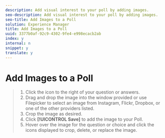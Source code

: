 ```yaml
---
description: Add visual interest to your poll by adding images.
seo-description: Add visual interest to your poll by adding images.
seo-title: Add Images to a Poll
solution: Experience Manager
title: Add Images to a Poll
uuid: 3377b0af-92c9-4302-9fe4-e998ecacb2ab
index: y
internal: n
snippet: y
translate: y
---
```


# Add Images to a Poll


>1. Click the icon to the right of your question or answers.
>1. Drag and drop the image into the window provided or use Filepicker to select an image from Instagram, Flickr, Dropbox, or one of the other providers listed.
>1. Crop the image as desired.
>1. Click **[!UICONTROL  Save]** to add the image to your Poll.
>1. Hover over the image for the question or choice and click the icons displayed to crop, delete, or replace the image.

